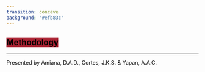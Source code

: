 ```yaml
---
transition: concave
background: "#efb83c"
---
```



## <mark style="background-color: #ab2333!important"> Methodology </mark>
___

<div style="color:black">
    Presented by Amiana, D.A.D., Cortes, J.K.S. & Yapan, A.A.C.
</div>